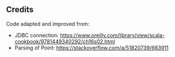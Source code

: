 ## Credits

Code adapted and improved from:

- JDBC connection: https://www.oreilly.com/library/view/scala-cookbook/9781449340292/ch16s02.html
- Parsing of Point: https://stackoverflow.com/a/51820739/663911
